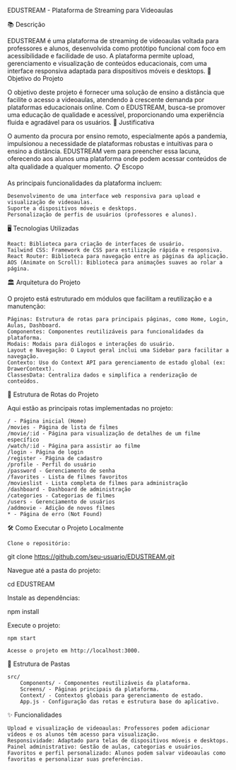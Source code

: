 EDUSTREAM - Plataforma de Streaming para Videoaulas

📚 Descrição

EDUSTREAM é uma plataforma de streaming de videoaulas voltada para professores e alunos, desenvolvida como protótipo funcional com foco em acessibilidade e facilidade de uso. A plataforma permite upload, gerenciamento e visualização de conteúdos educacionais, com uma interface responsiva adaptada para dispositivos móveis e desktops.
🎯 Objetivo do Projeto

O objetivo deste projeto é fornecer uma solução de ensino a distância que facilite o acesso a videoaulas, atendendo à crescente demanda por plataformas educacionais online. Com o EDUSTREAM, busca-se promover uma educação de qualidade e acessível, proporcionando uma experiência fluida e agradável para os usuários.
📝 Justificativa

O aumento da procura por ensino remoto, especialmente após a pandemia, impulsionou a necessidade de plataformas robustas e intuitivas para o ensino a distância. EDUSTREAM vem para preencher essa lacuna, oferecendo aos alunos uma plataforma onde podem acessar conteúdos de alta qualidade a qualquer momento.
📋 Escopo

As principais funcionalidades da plataforma incluem:

    Desenvolvimento de uma interface web responsiva para upload e visualização de videoaulas.
    Suporte a dispositivos móveis e desktops.
    Personalização de perfis de usuários (professores e alunos).

🖥️ Tecnologias Utilizadas

    React: Biblioteca para criação de interfaces de usuário.
    Tailwind CSS: Framework de CSS para estilização rápida e responsiva.
    React Router: Biblioteca para navegação entre as páginas da aplicação.
    AOS (Animate on Scroll): Biblioteca para animações suaves ao rolar a página.

🏛️ Arquitetura do Projeto

O projeto está estruturado em módulos que facilitam a reutilização e a manutenção:

    Páginas: Estrutura de rotas para principais páginas, como Home, Login, Aulas, Dashboard.
    Componentes: Componentes reutilizáveis para funcionalidades da plataforma.
    Modais: Modais para diálogos e interações do usuário.
    Layout e Navegação: O Layout geral inclui uma Sidebar para facilitar a navegação.
    Contexto: Uso do Context API para gerenciamento de estado global (ex: DrawerContext).
    ClassesData: Centraliza dados e simplifica a renderização de conteúdos.

🚀 Estrutura de Rotas do Projeto

Aqui estão as principais rotas implementadas no projeto:

    / - Página inicial (Home)
    /movies - Página de lista de filmes
    /movie/:id - Página para visualização de detalhes de um filme específico
    /watch/:id - Página para assistir ao filme
    /login - Página de login
    /register - Página de cadastro
    /profile - Perfil do usuário
    /password - Gerenciamento de senha
    /favorites - Lista de filmes favoritos
    /movieslist - Lista completa de filmes para administração
    /dashboard - Dashboard de administração
    /categories - Categorias de filmes
    /users - Gerenciamento de usuários
    /addmovie - Adição de novos filmes
    * - Página de erro (Not Found)

🛠️ Como Executar o Projeto Localmente

    Clone o repositório:

git clone https://github.com/seu-usuario/EDUSTREAM.git

Navegue até a pasta do projeto:

cd EDUSTREAM

Instale as dependências:

npm install

Execute o projeto:

    npm start

    Acesse o projeto em http://localhost:3000.

📂 Estrutura de Pastas

    src/
        Components/ - Componentes reutilizáveis da plataforma.
        Screens/ - Páginas principais da plataforma.
        Context/ - Contextos globais para gerenciamento de estado.
        App.js - Configuração das rotas e estrutura base do aplicativo.

✨ Funcionalidades

    Upload e visualização de videoaulas: Professores podem adicionar vídeos e os alunos têm acesso para visualização.
    Responsividade: Adaptado para telas de dispositivos móveis e desktops.
    Painel administrativo: Gestão de aulas, categorias e usuários.
    Favoritos e perfil personalizado: Alunos podem salvar videoaulas como favoritas e personalizar suas preferências.
